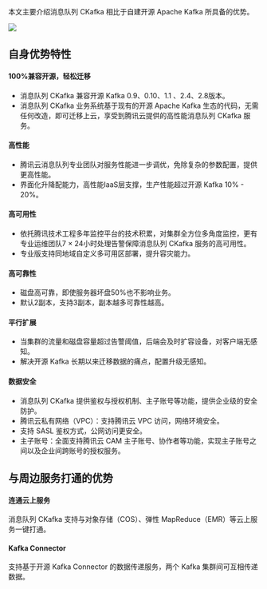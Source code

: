 本文主要介绍消息队列 CKafka 相比于自建开源 Apache Kafka 所具备的优势。

![](https://main.qcloudimg.com/raw/61afe09bf008596f235e750a6c31854d.png)



## 自身优势特性

#### 100%兼容开源，轻松迁移

- 消息队列 CKafka 兼容开源 Kafka 0.9、0.10、1.1 、2.4、2.8版本。
- 消息队列 CKafka 业务系统基于现有的开源 Apache Kafka 生态的代码，无需任何改造，即可迁移上云，享受到腾讯云提供的高性能消息队列 CKafka 服务。

#### 高性能

- 腾讯云消息队列专业团队对服务性能进一步调优，免除复杂的参数配置，提供更高性能。
- 界面化升降配能力，高性能IaaS层支撑，生产性能超过开源 Kafka 10% - 20%。

#### 高可用性

- 依托腾讯技术工程多年监控平台的技术积累，对集群全方位多角度监控，更有专业运维团队7 × 24小时处理告警保障消息队列 CKafka 服务的高可用性。
- 专业版支持同地域自定义多可用区部署，提升容灾能力。

#### 高可靠性

- 磁盘高可靠，即使服务器坏盘50%也不影响业务。
- 默认2副本，支持3副本，副本越多可靠性越高。

#### 平行扩展

- 当集群的流量和磁盘容量超过告警阈值，后端会及时扩容设备，对客户端无感知。
- 解决开源 Kafka 长期以来迁移数据的痛点，配置升级无感知。

#### 数据安全

- 消息队列 CKafka 提供鉴权与授权机制、主子账号等功能，提供企业级的安全防护。
- 腾讯云私有网络（VPC）：支持腾讯云 VPC 访问，网络环境安全。
- 支持 SASL 鉴权方式，公网访问更安全。
- 主子账号：全面支持腾讯云 CAM 主子账号、协作者等功能，实现主子账号之间以及企业间跨账号的授权服务。

## 与周边服务打通的优势

#### 连通云上服务

消息队列 CKafka 支持与对象存储（COS）、弹性 MapReduce（EMR）等云上服务一键打通。

#### Kafka Connector

支持基于开源 Kafka Connector 的数据传递服务，两个 Kafka 集群间可互相传递数据。
